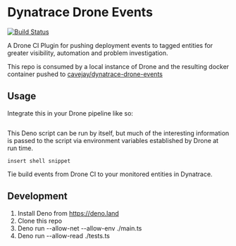 # Dynatrace Drone Events

[![Build Status](https://drone.sablecliff.com/api/badges/mzball-dt/dynatrace-drone-events/status.svg)](https://drone.sablecliff.com/mzball-dt/dynatrace-drone-events)

A Drone CI Plugin for pushing deployment events to tagged entities for greater visibility, automation and problem investigation.

This repo is consumed by a local instance of Drone and the resulting docker container pushed to [cavejay/dynatrace-drone-events](https://hub.docker.com/repository/docker/cavejay/dynatrace-drone-events/general)

## Usage

Integrate this in your Drone pipeline like so:

```yaml

```

This Deno script can be run by itself, but much of the interesting information is passed to the script via environment variables established by Drone at run time.

```shell
insert shell snippet
```

Tie build events from Drone CI to your monitored entities in Dynatrace.

## Development

1. Install Deno from https://deno.land
2. Clone this repo
3. Deno run --allow-net --allow-env ./main.ts
4. Deno run --allow-read ./tests.ts

